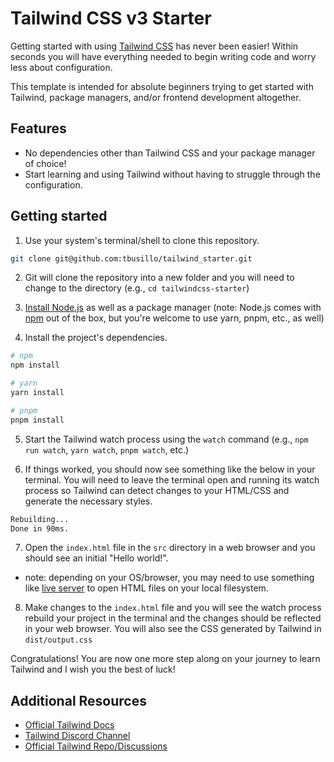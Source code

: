 # Tailwind CSS v3 Starter

Getting started with using [Tailwind CSS](https://www.tailwindcss.com) has never been easier! Within seconds you will have everything needed to begin writing code and worry less about configuration. 

This template is intended for absolute beginners trying to get started with Tailwind, package managers, and/or frontend development altogether. 

## Features

- No dependencies other than Tailwind CSS and your package manager of choice! 
- Start learning and using Tailwind without having to struggle through the configuration. 

## Getting started

1. Use your system's terminal/shell to clone this repository.

  ```bash
  git clone git@github.com:tbusillo/tailwind_starter.git
  ```

2. Git will clone the repository into a new folder and you will need to change to the directory (e.g., `cd tailwindcss-starter`)

3. [Install Node.js](https://nodejs.org/en/download/) as well as a package manager (note: Node.js comes with [npm](https://www.npmjs.com/) out of the box, but you're welcome to use yarn, pnpm, etc., as well)
4. Install the project's dependencies.

  ```bash
  # npm
  npm install

  # yarn
  yarn install

  # pnpm
  pnpm install
  ```

5. Start the Tailwind watch process using the `watch` command (e.g., `npm run watch`, `yarn watch`, `pnpm watch`, etc.)

6. If things worked, you should now see something like the below in your terminal. You will need to leave the terminal open and running its watch process so Tailwind can detect changes to your HTML/CSS and generate the necessary styles.

```bash
Rebuilding...
Done in 90ms.
```

7. Open the `index.html` file in the `src` directory in a web browser and you should see an initial "Hello world!". 
- note: depending on your OS/browser, you may need to use something like [live server](https://marketplace.visualstudio.com/items?itemName=ritwickdey.LiveServer) to open HTML files on your local filesystem.

8. Make changes to the `index.html` file and you will see the watch process rebuild your project in the terminal and the changes should be reflected in your web browser. You will also see the CSS generated by Tailwind in `dist/output.css`

Congratulations! You are now one more step along on your journey to learn Tailwind and I wish you the best of luck!  

## Additional Resources

- [Official Tailwind Docs](https://tailwindcss.com/docs)
- [Tailwind Discord Channel](https://v1.tailwindcss.com/discord)
- [Official Tailwind Repo/Discussions](https://github.com/tailwindlabs/tailwindcss/discussions)

